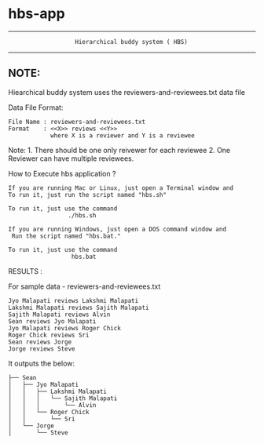 # hbs-app

**************************************************************************

	                   Hierarchical buddy system ( HBS)

**************************************************************************

NOTE:
-----

Hiearchical buddy system uses the reviewers-and-reviewees.txt data file


Data File Format:

	File Name : reviewers-and-reviewees.txt  
	Format    : <<X>> reviews <<Y>> 
			    where X is a reviewer and Y is a reviewee

Note: 
	1. There should be one only reivewer for each reviewee
	2. One Reviewer can have multiple reviewees.


How to Execute hbs application ?

	If you are running Mac or Linux, just open a Terminal window and
	To run it, just run the script named "hbs.sh"

	To run it, just use the command
	                 ./hbs.sh
	                 
	If you are running Windows, just open a DOS command window and
	 Run the script named "hbs.bat."  

	To run it, just use the command
	                  hbs.bat

RESULTS :

For sample data - reviewers-and-reviewees.txt

	Jyo Malapati reviews Lakshmi Malapati
	Lakshmi Malapati reviews Sajith Malapati
	Sajith Malapati reviews Alvin
	Sean reviews Jyo Malapati
	Jyo Malapati reviews Roger Chick
	Roger Chick reviews Sri
	Sean reviews Jorge
	Jorge reviews Steve

It outputs the below: 
```
├── Sean
│   ├── Jyo Malapati
│   │   ├── Lakshmi Malapati
│   │   │   └── Sajith Malapati
│   │   │       └── Alvin
│   │   └── Roger Chick
│   │       └── Sri
│   └── Jorge
│       └── Steve

```


